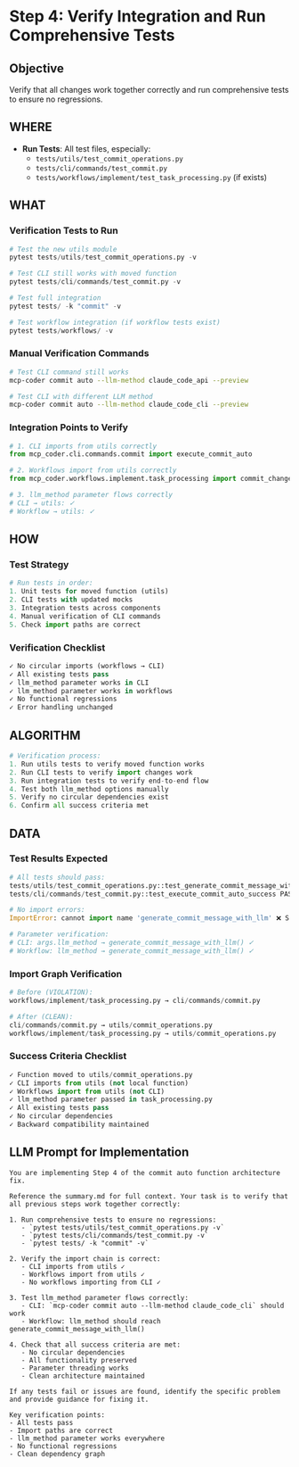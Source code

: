 # Step 4: Verify Integration and Run Comprehensive Tests

## Objective
Verify that all changes work together correctly and run comprehensive tests to ensure no regressions.

## WHERE
- **Run Tests**: All test files, especially:
  - `tests/utils/test_commit_operations.py`
  - `tests/cli/commands/test_commit.py`
  - `tests/workflows/implement/test_task_processing.py` (if exists)

## WHAT
### Verification Tests to Run
```python
# Test the new utils module
pytest tests/utils/test_commit_operations.py -v

# Test CLI still works with moved function
pytest tests/cli/commands/test_commit.py -v

# Test full integration
pytest tests/ -k "commit" -v

# Test workflow integration (if workflow tests exist)
pytest tests/workflows/ -v
```

### Manual Verification Commands
```bash
# Test CLI command still works
mcp-coder commit auto --llm-method claude_code_api --preview

# Test CLI with different LLM method
mcp-coder commit auto --llm-method claude_code_cli --preview
```

### Integration Points to Verify
```python
# 1. CLI imports from utils correctly
from mcp_coder.cli.commands.commit import execute_commit_auto

# 2. Workflows import from utils correctly  
from mcp_coder.workflows.implement.task_processing import commit_changes

# 3. llm_method parameter flows correctly
# CLI → utils: ✓
# Workflow → utils: ✓
```

## HOW
### Test Strategy
```python
# Run tests in order:
1. Unit tests for moved function (utils)
2. CLI tests with updated mocks
3. Integration tests across components
4. Manual verification of CLI commands
5. Check import paths are correct
```

### Verification Checklist
```python
✓ No circular imports (workflows → CLI)
✓ All existing tests pass
✓ llm_method parameter works in CLI
✓ llm_method parameter works in workflows  
✓ No functional regressions
✓ Error handling unchanged
```

## ALGORITHM
```python
# Verification process:
1. Run utils tests to verify moved function works
2. Run CLI tests to verify import changes work
3. Run integration tests to verify end-to-end flow
4. Test both llm_method options manually
5. Verify no circular dependencies exist
6. Confirm all success criteria met
```

## DATA
### Test Results Expected
```python
# All tests should pass:
tests/utils/test_commit_operations.py::test_generate_commit_message_with_llm_success PASSED
tests/cli/commands/test_commit.py::test_execute_commit_auto_success PASSED

# No import errors:
ImportError: cannot import name 'generate_commit_message_with_llm' ❌ Should not appear

# Parameter verification:
# CLI: args.llm_method → generate_commit_message_with_llm() ✓
# Workflow: llm_method → generate_commit_message_with_llm() ✓
```

### Import Graph Verification
```python
# Before (VIOLATION):
workflows/implement/task_processing.py → cli/commands/commit.py

# After (CLEAN):
cli/commands/commit.py → utils/commit_operations.py
workflows/implement/task_processing.py → utils/commit_operations.py
```

### Success Criteria Checklist
```python
✓ Function moved to utils/commit_operations.py
✓ CLI imports from utils (not local function)
✓ Workflows import from utils (not CLI)
✓ llm_method parameter passed in task_processing.py
✓ All existing tests pass
✓ No circular dependencies
✓ Backward compatibility maintained
```

## LLM Prompt for Implementation

```
You are implementing Step 4 of the commit auto function architecture fix.

Reference the summary.md for full context. Your task is to verify that all previous steps work together correctly:

1. Run comprehensive tests to ensure no regressions:
   - `pytest tests/utils/test_commit_operations.py -v`
   - `pytest tests/cli/commands/test_commit.py -v`
   - `pytest tests/ -k "commit" -v`

2. Verify the import chain is correct:
   - CLI imports from utils ✓
   - Workflows import from utils ✓  
   - No workflows importing from CLI ✓

3. Test llm_method parameter flows correctly:
   - CLI: `mcp-coder commit auto --llm-method claude_code_cli` should work
   - Workflow: llm_method should reach generate_commit_message_with_llm()

4. Check that all success criteria are met:
   - No circular dependencies
   - All functionality preserved
   - Parameter threading works
   - Clean architecture maintained

If any tests fail or issues are found, identify the specific problem and provide guidance for fixing it.

Key verification points:
- All tests pass
- Import paths are correct
- llm_method parameter works everywhere
- No functional regressions
- Clean dependency graph
```
